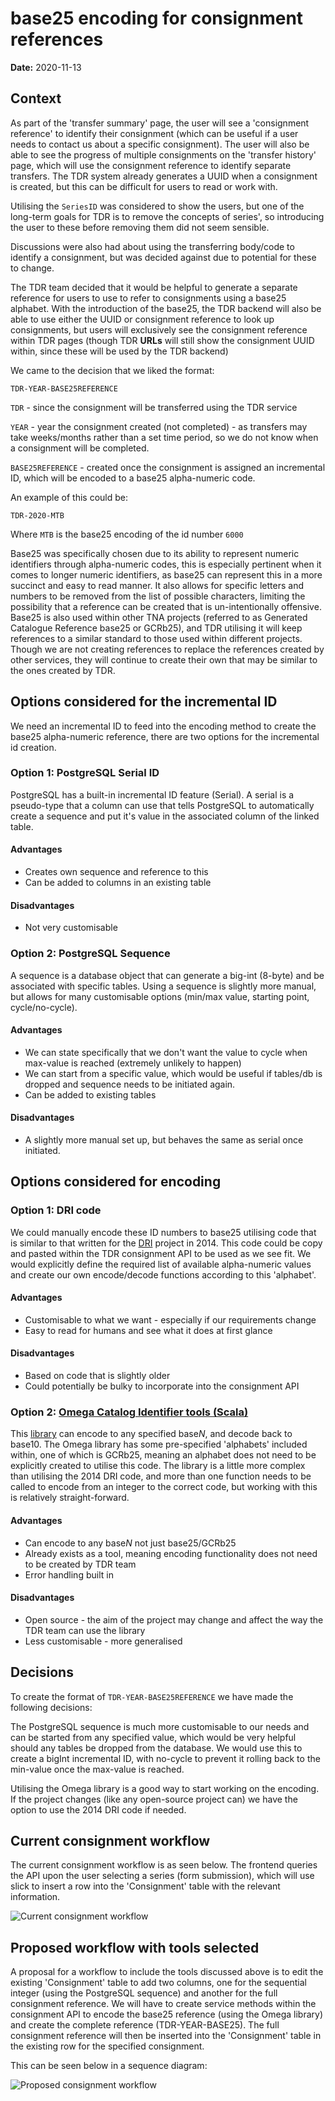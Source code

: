 # base25 encoding for consignment references

**Date:** 2020-11-13

## Context

As part of the 'transfer summary' page, the user will see a 'consignment reference' to identify their consignment (which can be useful if a user needs to contact us about a specific consignment).
The user will also be able to see the progress of multiple consignments on the 'transfer history' page, which will use the consignment reference to identify separate transfers.
The TDR system already generates a UUID when a consignment is created, but this can be difficult for users to read or work with.

Utilising the `SeriesID` was considered to show the users, but one of the long-term goals for TDR is to remove the concepts of series', so introducing the user to these before removing them did not seem sensible.

Discussions were also had about using the transferring body/code to identify a consignment, but was decided against due to potential for these to change.

The TDR team decided that it would be helpful to generate a separate reference for users to use to refer to consignments using a base25 alphabet.
With the introduction of the base25, the TDR backend will also be able to use either the UUID or consignment reference to look up consignments, but users will exclusively see the consignment reference within TDR pages (though TDR **URLs** will still show the consignment UUID within, since these will be used by the TDR backend)

We came to the decision that we liked the format:

`TDR-YEAR-BASE25REFERENCE` 

`TDR` - since the consignment will be transferred using the TDR service

`YEAR` - year the consignment created (not completed) - as transfers may take weeks/months rather than a set time period, so we do not know when a consignment will be completed.

`BASE25REFERENCE` - created once the consignment is assigned an incremental ID, which will be encoded to a base25 alpha-numeric code.

An example of this could be: 

`TDR-2020-MTB`

Where `MTB` is the base25 encoding of the id number `6000`

Base25 was specifically chosen due to its ability to represent numeric identifiers through alpha-numeric codes, this is especially pertinent when it comes to longer numeric identifiers, as base25 can represent this in a more succinct and easy to read manner.
It also allows for specific letters and numbers to be removed from the list of possible characters, limiting the possibility that a reference can be created that is un-intentionally offensive.
Base25 is also used within other TNA projects (referred to as Generated Catalogue Reference base25 or GCRb25), and TDR utilising it will keep references to a similar standard to those used within different projects.
Though we are not creating references to replace the references created by other services, they will continue to create their own that may be similar to the ones created by TDR.

## Options considered for the incremental ID

We need an incremental ID to feed into the encoding method to create the base25 alpha-numeric reference, there are two options for the incremental id creation.

### Option 1: PostgreSQL Serial ID

PostgreSQL has a built-in incremental ID feature (Serial). A serial is a pseudo-type that a column can use that tells PostgreSQL to automatically create a sequence and put it's value in the associated column of the linked table.

#### Advantages

* Creates own sequence and reference to this
* Can be added to columns in an existing table

#### Disadvantages

* Not very customisable

### Option 2: PostgreSQL Sequence

A sequence is a database object that can generate a big-int (8-byte) and be associated with specific tables. Using a sequence is slightly more manual, but  allows for many customisable options (min/max value, starting point, cycle/no-cycle).

#### Advantages

* We can state specifically that we don't want the value to cycle when max-value is reached (extremely unlikely to happen)
* We can start from a specific value, which would be useful if tables/db is dropped and sequence needs to be initiated again.
* Can be added to existing tables

#### Disadvantages

* A slightly more manual set up, but behaves the same as serial once initiated.

## Options considered for encoding

### Option 1: DRI code

We could manually encode these ID numbers to base25 utilising code that is similar to that written for the [DRI](https://nationalarchivesuk.sharepoint.com/sites/DA_DPT/Systems/Forms/AllItems.aspx?id=%2Fsites%2FDA%5FDPT%2FSystems%2FDigital%20Records%20Infrastructure%2FDocumentation%2FGenerated%20Catalogue%20References%20%2D%20Draft%20v1%2E0%2Epdf&parent=%2Fsites%2FDA%5FDPT%2FSystems%2FDigital%20Records%20Infrastructure%2FDocumentation&RootFolder=%2Fsites%2FDA%5FDPT%2FSystems%2FDigital%20Records%20Infrastructure%2FDocumentation&FolderCTID=0x012000E56AFAD10E754045898F8F352035CA1F00E09F204D3696E04193FD4FFBF9EA85B7) project in 2014. 
This code could be copy and pasted within the TDR consignment API to be used as we see fit. We would explicitly define the required list of available alpha-numeric values and create our own encode/decode functions according to this 'alphabet'.

#### Advantages

* Customisable to what we want - especially if our requirements change
* Easy to read for humans and see what it does at first glance

#### Disadvantages

* Based on code that is slightly older
* Could potentially be bulky to incorporate into the consignment API

### Option 2: [Omega Catalog Identifier tools (Scala)](https://github.com/nationalarchives/oci-tools-scala)

This [library](https://search.maven.org/artifact/uk.gov.nationalarchives.oci/oci-tools-scala_2.13/0.2.0/jar) can encode to any specified base*N*, and decode back to base10. The Omega library has some pre-specified 'alphabets' included within, one of which is GCRb25, meaning an alphabet does not need to be explicitly created to utilise this code.
The library is a little more complex than utilising the 2014 DRI code, and more than one function needs to be called to encode from an integer to the correct code, but working with this is relatively straight-forward.

#### Advantages

* Can encode to any base*N* not just base25/GCRb25
* Already exists as a tool, meaning encoding functionality does not need to be created by TDR team
* Error handling built in

#### Disadvantages

* Open source - the aim of the project may change and affect the way the TDR team can use the library
* Less customisable - more generalised

## Decisions

To create the format of `TDR-YEAR-BASE25REFERENCE` we have made the following decisions:

The PostgreSQL sequence is much more customisable to our needs and can be started from any specified value, which would be very helpful should any tables be dropped from the database. We would use this to create a bigInt incremental ID, with no-cycle to prevent it rolling back to the min-value once the max-value is reached.

Utilising the Omega library is a good way to start working on the encoding. If the project changes (like any open-source project can) we have the option to use the 2014 DRI code if needed.

## Current consignment workflow

The current consignment workflow is as seen below. The frontend queries the API upon the user selecting a series (form submission), which will use slick to insert a row into the 'Consignment' table with the relevant information.

![Current consignment workflow](images/current-consignment-workflow.png)

## Proposed workflow with tools selected

A proposal for a workflow to include the tools discussed above is to edit the existing 'Consignment' table to add two columns, one for the sequential integer (using the PostgreSQL sequence) and another for the full consignment reference.
We will have to create service methods within the consignment API to encode the base25 reference (using the Omega library) and create the complete reference (TDR-YEAR-BASE25).
The full consignment reference will then be inserted into the 'Consignment' table in the existing row for the specified consignment.

This can be seen below in a sequence diagram:

![Proposed consignment workflow](images/proposed-consignment-workflow.png)